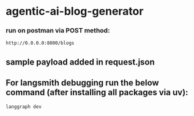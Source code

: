 # agentic-ai-blog-generator

### run on postman via POST method:

```
http://0.0.0.0:8000/blogs
```

## sample payload added in request.json

## For langsmith debugging run the below command (after installing all packages via uv):

```
langgraph dev
```
